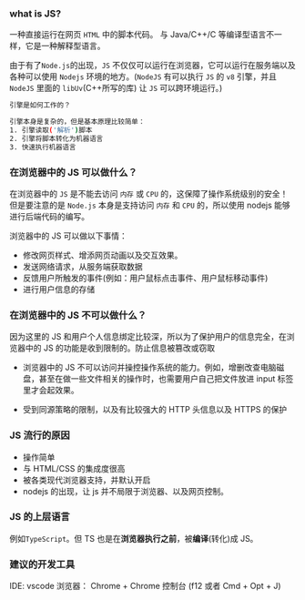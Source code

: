 ### what is JS?

一种直接运行在网页 `HTML` 中的脚本代码。
与 Java/C++/C 等编译型语言不一样，它是一种解释型语言。

由于有了`Node.js`的出现，`JS` 不仅仅可以运行在浏览器，它可以运行在服务端以及各种可以使用 `Nodejs` 环境的地方。(`NodeJS` 有可以执行 `JS` 的 `v8` 引擎，并且 `NodeJS` 里面的 `libUv`(C++所写的库) 让 `JS` 可以跨环境运行。)

```bash
引擎是如何工作的？

引擎本身是复杂的，但是基本原理比较简单：
1. 引擎读取('解析')脚本
2. 引擎将脚本转化为机器语言
3. 快速执行机器语言
```

### 在浏览器中的 JS 可以做什么？

在浏览器中的 `JS` 是不能去访问 `内存` 或 `CPU` 的，这保障了操作系统级别的安全！
但是要注意的是 `Node.js` 本身是支持访问 `内存` 和 `CPU` 的，所以使用 nodejs 能够进行后端代码的编写。

浏览器中的 JS 可以做以下事情：

- 修改网页样式、增添网页动画以及交互效果。
- 发送网络请求，从服务端获取数据
- 反馈用户所触发的事件(例如：用户鼠标点击事件、用户鼠标移动事件)
- 进行用户信息的存储

### 在浏览器中的 JS 不可以做什么？

因为这里的 JS 和用户个人信息绑定比较深，所以为了保护用户的信息完全，在浏览器中的 JS 的功能是收到限制的。防止信息被篡改或窃取

- 浏览器中的 JS 不可以访问并操控操作系统的能力。例如，增删改查电脑磁盘，甚至在做一些文件相关的操作时，也需要用户自己把文件放进 input 标签里才会起效果。

- 受到同源策略的限制，以及有比较强大的 HTTP 头信息以及 HTTPS 的保护

### JS 流行的原因

- 操作简单
- 与 HTML/CSS 的集成度很高
- 被各类现代浏览器支持，并默认开启
- nodejs 的出现，让 js 并不局限于浏览器、以及网页控制。

### JS 的上层语言

例如`TypeScript`。但 TS 也是在**浏览器执行之前**，被**编译**(转化)成 JS。

### 建议的开发工具

IDE: vscode
浏览器： Chrome + Chrome 控制台 (f12 或者 Cmd + Opt + J)
